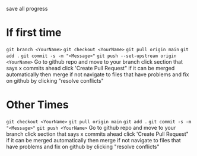 save all progress
# If first time
`git branch <YourName>`
`git checkout <YourName>`
`git pull origin main`
`git add .`
`git commit -s -m "<Message>"`
`git push --set-upstream origin <YourName>`
Go to github repo and move to your branch
click section that says x commits ahead
click 'Create Pull Request"
if it can be merged automatically then merge
if not navigate to files that have problems and fix on github by clicking "resolve conflicts"


# Other Times
`git checkout <YourName>`
`git pull origin main`
`git add .`
`git commit -s -m "<Message>"`
`git push <YourName>`
Go to github repo and move to your branch
click section that says x commits ahead
click 'Create Pull Request"
if it can be merged automatically then merge
if not navigate to files that have problems and fix on github by clicking "resolve conflicts"
